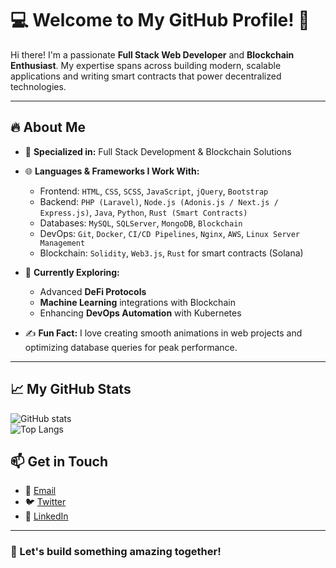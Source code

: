 # 💻 Welcome to My GitHub Profile! 🚀

Hi there! I'm a passionate **Full Stack Web Developer** and **Blockchain Enthusiast**. My expertise spans across building modern, scalable applications and writing smart contracts that power decentralized technologies.

---

## 🔥 About Me

- 🎯 **Specialized in:** Full Stack Development & Blockchain Solutions  
- 🌐 **Languages & Frameworks I Work With:**
  - Frontend: `HTML`, `CSS`, `SCSS`, `JavaScript`, `jQuery`, `Bootstrap`
  - Backend: `PHP (Laravel)`, `Node.js (Adonis.js / Next.js / Express.js)`, `Java`, `Python`, `Rust (Smart Contracts)`
  - Databases: `MySQL`, `SQLServer`, `MongoDB`, `Blockchain`
  - DevOps: `Git`, `Docker`, `CI/CD Pipelines`, `Nginx`, `AWS`, `Linux Server Management`
  - Blockchain: `Solidity`, `Web3.js`, `Rust` for smart contracts (Solana)

- 🌱 **Currently Exploring:**
  - Advanced **DeFi Protocols**
  - **Machine Learning** integrations with Blockchain
  - Enhancing **DevOps Automation** with Kubernetes

- ✍️ **Fun Fact:** I love creating smooth animations in web projects and optimizing database queries for peak performance.

---

## 📈 My GitHub Stats

![GitHub stats](https://github-readme-stats.vercel.app/api?username=YourUsername&show_icons=true&theme=tokyonight)  
![Top Langs](https://github-readme-stats.vercel.app/api/top-langs/?username=YourUsername&layout=compact&theme=tokyonight)

## 📫 Get in Touch

- 📧 [Email](mailto:alexvisan691@gmail.com)  
- 🐦 [Twitter](https://twitter.com/qkly34)  
- 💼 [LinkedIn](https://www.linkedin.com/in/alexandru-visan-1a3b45203/)

---

### 🔗 Let's build something amazing together!
